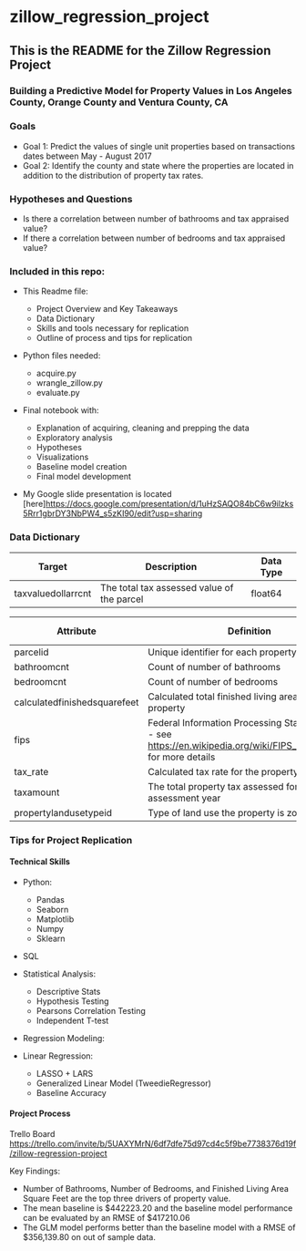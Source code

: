 # zillow_regression_project

## This is the README for the Zillow Regression Project

### Building a Predictive Model for Property Values in Los Angeles County, Orange County and Ventura County, CA

### Goals
- Goal 1: Predict the values of single unit properties based on transactions dates between May - August 2017 
- Goal 2: Identify the county and state where the properties are located in addition to the distribution of property tax rates.

### Hypotheses and Questions
- Is there a correlation between number of bathrooms and tax appraised value?
- If there a correlation between number of bedrooms and tax appraised value?

### Included in this repo:


- This Readme file:

    - Project Overview and Key Takeaways
    - Data Dictionary
    - Skills and tools necessary for replication
    - Outline of process and tips for replication
    
- Python files needed:

    - acquire.py
    - wrangle_zillow.py
    - evaluate.py
    
- Final notebook with:

    - Explanation of acquiring, cleaning and prepping the data
    - Exploratory analysis
    - Hypotheses
    - Visualizations
    - Baseline model creation
    - Final model development
    
- My Google slide presentation is located [here]https://docs.google.com/presentation/d/1uHzSAQO84bC6w9ilzks5Rrr1gbrDY3NbPW4_s5zKI90/edit?usp=sharing

### Data Dictionary
| Target            | Description                                | Data Type |
|--------------------|--------------------------------------------|-----------|
| taxvaluedollarrcnt | The total tax assessed value of the parcel | float64   |



| Attribute                    | Definition                                                                                                         | Data Type |
|------------------------------|--------------------------------------------------------------------------------------------------------------------|-----------|
| parcelid                     | Unique identifier for each property                                                                                | int64     |
| bathroomcnt                  | Count of number of bathrooms                                                                                       | float64   |
| bedroomcnt                   | Count of number of bedrooms                                                                                        | float64   |
| calculatedfinishedsquarefeet | Calculated total finished living area of the property                                                              | float64   |
| fips                         | Federal Information Processing Standard code - see https://en.wikipedia.org/wiki/FIPS_county_code for more details | int64     |
| tax_rate                     | Calculated tax rate for the property                                                                               | float64   |
| taxamount                    | The total property tax assessed for that assessment year                                                           | int64     |
| propertylandusetypeid        | Type of land use the property is zoned for                                                                         | int64     |


### Tips for Project Replication

#### Technical Skills

- Python:

    - Pandas
    - Seaborn
    - Matplotlib
    - Numpy
    - Sklearn 
- SQL

- Statistical Analysis:

    - Descriptive Stats
    - Hypothesis Testing
    - Pearsons Correlation Testing
    - Independent T-test
    
- Regression Modeling:

- Linear Regression:

    - LASSO + LARS
    - Generalized Linear Model (TweedieRegressor)
    - Baseline Accuracy
    
#### Project Process

Trello Board 
https://trello.com/invite/b/5UAXYMrN/6df7dfe75d97cd4c5f9be7738376d19f/zillow-regression-project

Key Findings:

- Number of Bathrooms, Number of Bedrooms, and Finished Living Area Square Feet are the top three drivers of property value.
- The mean baseline is $442223.20 and the baseline model performance can be evaluated by an RMSE of $417210.06
- The GLM model performs better than the baseline model with a RMSE of $356,139.80 on out of sample data.
